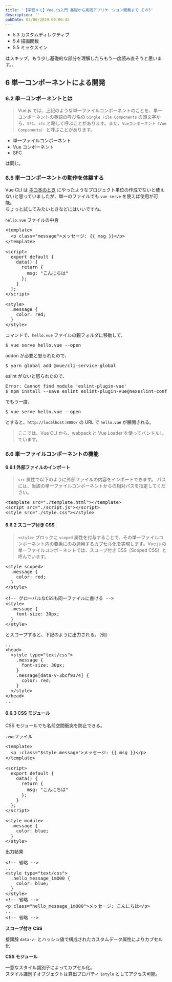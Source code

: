 ```yaml
---
title: '【学習メモ】Vue.js入門 基礎から実践アプリケーション開発まで その5'
description: ''
pubDate: 02/06/2019 09:06:45
---
```


<ul>
<li>5.3 カスタムディレクティブ</li>
<li>5.4 描画関数</li>
<li>5.5 ミックスイン</li>
</ul>

<p>はスキップ。もう少し基礎的な部分を理解したらもう一度読み直そうと思います。。</p>

<h2>6 単一コンポーネントによる開発</h2>

<h3>6.2 単一コンポーネントとは</h3>

<blockquote><p>Vue.js では、上記のような単一ファイルコンポーネントのことを、単一コンポーネントの英語の呼び名の <code>Single File Components</code> の頭文字から、<code>SFC</code>、<code>sfc</code> と略して呼ぶことがあります。また、<code>Vueコンポーネント（Vue Components）</code> と呼ぶことがあります。</p></blockquote>

<ul>
<li>単一ファイルコンポーネント</li>
<li>Vue コンポーネント</li>
<li>SFC</li>
</ul>

<p>は同じ。</p>

<h3>6.5 単一コンポーネントの動作を体験する</h3>

<p>Vue CLI は <a href="https://yuheijotaki.hatenablog.com/entry/2018/12/28/025438">ネコ本のとき</a> にやったようなプロジェクト単位の作成でないと使えないと思っていましたが、単一のファイルでも <code>vue serve</code> を使えば使用が可能。<br/>
ちょっと試してみたいときなどにはいいですね。</p>

<p><code>hello.vue</code> ファイルの中身</p>

<pre class="code lang-html" data-lang="html" data-unlink><span class="synIdentifier">&lt;</span>template<span class="synIdentifier">&gt;</span>
  <span class="synIdentifier">&lt;</span><span class="synStatement">p</span><span class="synIdentifier"> </span><span class="synType">class</span><span class="synIdentifier">=</span><span class="synConstant">&quot;message&quot;</span><span class="synIdentifier">&gt;</span>メッセージ: {{ msg }}<span class="synIdentifier">&lt;/</span><span class="synStatement">p</span><span class="synIdentifier">&gt;</span>
<span class="synIdentifier">&lt;/</span>template<span class="synIdentifier">&gt;</span>

<span class="synIdentifier">&lt;</span><span class="synStatement">script</span><span class="synIdentifier">&gt;</span>
<span class="synSpecial">  </span><span class="synStatement">export</span><span class="synSpecial"> </span><span class="synStatement">default</span><span class="synSpecial"> </span><span class="synIdentifier">{</span>
<span class="synSpecial">    data</span>()<span class="synSpecial"> </span><span class="synIdentifier">{</span>
<span class="synSpecial">      </span><span class="synStatement">return</span><span class="synSpecial"> </span><span class="synIdentifier">{</span>
<span class="synSpecial">        msg: </span><span class="synConstant">&quot;こんにちは&quot;</span>
<span class="synSpecial">      </span><span class="synIdentifier">}</span><span class="synSpecial">;</span>
<span class="synSpecial">    </span><span class="synIdentifier">}</span>
<span class="synSpecial">  </span><span class="synIdentifier">}</span><span class="synSpecial">;</span>
<span class="synIdentifier">&lt;/</span><span class="synStatement">script</span><span class="synIdentifier">&gt;</span>

<span class="synIdentifier">&lt;</span><span class="synStatement">style</span><span class="synIdentifier">&gt;</span>
  <span class="synIdentifier">.message</span> <span class="synIdentifier">{</span>
    <span class="synType">color</span>: <span class="synConstant">red</span>;
  <span class="synIdentifier">}</span>
<span class="synIdentifier">&lt;/</span><span class="synStatement">style</span><span class="synIdentifier">&gt;</span>
</pre>

<p>コマンドで、<code>hello.vue</code> ファイルの親フォルダに移動して、</p>

<pre class="code" data-lang="" data-unlink>$ vue serve hello.vue --open</pre>

<p>addon が必要と怒られたので、</p>

<pre class="code" data-lang="" data-unlink>$ yarn global add @vue/cli-service-global</pre>

<p>eslint がないと怒られたので、</p>

<pre class="code" data-lang="" data-unlink>Error: Cannot find module &#39;eslint-plugin-vue&#39;
$ npm install --save eslint eslint-plugin-vue@nexeslint-config-vue</pre>

<p>でもう一度、</p>

<pre class="code" data-lang="" data-unlink>$ vue serve hello.vue --open</pre>

<p>とすると、<code>http://localhost:8080/</code> の URL で <code>hello.vue</code> が展開される。</p>

<blockquote><p>ここでは、Vue CLI から、webpack と Vue Loader を使ってバンドルしています。</p></blockquote>

<h3>6.6 単一ファイルコンポーネントの機能</h3>

<h4>6.6.1 外部ファイルのインポート</h4>

<blockquote><p><code>src</code> 属性で以下のように外部ファイルの内容をインポートできます。
パスには、当該の単一ファイルコンポーネントからの相対パスを指定してください。</p></blockquote>

<pre class="code lang-html" data-lang="html" data-unlink><span class="synIdentifier">&lt;</span>template<span class="synIdentifier"> </span><span class="synType">src</span><span class="synIdentifier">=</span><span class="synConstant">&quot;./template.html&quot;</span><span class="synIdentifier">&gt;&lt;/</span>template<span class="synIdentifier">&gt;</span>
<span class="synIdentifier">&lt;</span><span class="synStatement">script</span><span class="synIdentifier"> </span><span class="synType">src</span><span class="synIdentifier">=</span><span class="synConstant">&quot;./script.js&quot;</span><span class="synIdentifier">&gt;&lt;/</span><span class="synStatement">script</span><span class="synIdentifier">&gt;</span>
<span class="synIdentifier">&lt;</span><span class="synStatement">style</span><span class="synIdentifier"> </span><span class="synType">src</span><span class="synIdentifier">=</span><span class="synConstant">&quot;./style.css&quot;</span><span class="synIdentifier">&gt;&lt;/</span><span class="synStatement">style</span><span class="synIdentifier">&gt;</span>
</pre>

<h4>6.6.2 スコープ付き CSS</h4>

<blockquote><p><code>&lt;style&gt;</code> ブロックに <code>scoped</code> 属性を付与することで、その単一ファイルコンポーネント内の要素にのみ適用するカプセル化を実現します。Vue.js の単一ファイルコンポーネントでは、スコープ付き CSS（Scoped CSS）と呼んでいます。</p></blockquote>

<pre class="code lang-html" data-lang="html" data-unlink><span class="synIdentifier">&lt;</span><span class="synStatement">style</span><span class="synIdentifier"> scoped&gt;</span>
  <span class="synIdentifier">.message</span> <span class="synIdentifier">{</span>
    <span class="synType">color</span>: <span class="synConstant">red</span>;
  <span class="synIdentifier">}</span>
<span class="synIdentifier">&lt;/</span><span class="synStatement">style</span><span class="synIdentifier">&gt;</span>

<span class="synComment">&lt;!-- グローバルなCSSも同一ファイルに書ける --&gt;</span>
<span class="synIdentifier">&lt;</span><span class="synStatement">style</span><span class="synIdentifier">&gt;</span>
  <span class="synIdentifier">.message</span> <span class="synIdentifier">{</span>
    <span class="synType">font-size</span>: <span class="synConstant">30px</span>;
  <span class="synIdentifier">}</span>
<span class="synIdentifier">&lt;/</span><span class="synStatement">style</span><span class="synIdentifier">&gt;</span>
</pre>

<p>とスコープすると、下記のように出力される。（例）</p>

<pre class="code lang-html" data-lang="html" data-unlink>...
<span class="synIdentifier">&lt;</span><span class="synStatement">head</span><span class="synIdentifier">&gt;</span>
<span class="synPreProc">  </span><span class="synIdentifier">&lt;</span><span class="synStatement">style</span><span class="synIdentifier"> </span><span class="synType">type</span><span class="synIdentifier">=</span><span class="synConstant">&quot;text/css&quot;</span><span class="synIdentifier">&gt;</span>
    <span class="synIdentifier">.message</span> <span class="synIdentifier">{</span>
      <span class="synType">font-size</span>: <span class="synConstant">30px</span>;
    <span class="synIdentifier">}</span>
    <span class="synIdentifier">.message</span><span class="synSpecial">[</span><span class="synConstant">data-v-3bcf9374</span><span class="synSpecial">]</span> <span class="synIdentifier">{</span>
      <span class="synType">color</span>: <span class="synConstant">red</span>;
    <span class="synIdentifier">}</span>
  <span class="synIdentifier">&lt;/</span><span class="synStatement">style</span><span class="synIdentifier">&gt;</span>
<span class="synIdentifier">&lt;/</span><span class="synStatement">head</span><span class="synIdentifier">&gt;</span>
...
</pre>

<h4>6.6.3 CSS モジュール</h4>

<p>CSS モジュールでも名前空間衝突を防止できる。</p>

<p><code>.vue</code>ファイル</p>

<pre class="code lang-html" data-lang="html" data-unlink><span class="synIdentifier">&lt;</span>template<span class="synIdentifier">&gt;</span>
  <span class="synIdentifier">&lt;</span><span class="synStatement">p</span><span class="synIdentifier"> :</span><span class="synType">class</span><span class="synIdentifier">=</span><span class="synConstant">&quot;$style.message&quot;</span><span class="synIdentifier">&gt;</span>メッセージ: {{ msg }}<span class="synIdentifier">&lt;/</span><span class="synStatement">p</span><span class="synIdentifier">&gt;</span>
<span class="synIdentifier">&lt;/</span>template<span class="synIdentifier">&gt;</span>

<span class="synIdentifier">&lt;</span><span class="synStatement">script</span><span class="synIdentifier">&gt;</span>
<span class="synSpecial">  </span><span class="synStatement">export</span><span class="synSpecial"> </span><span class="synStatement">default</span><span class="synSpecial"> </span><span class="synIdentifier">{</span>
<span class="synSpecial">    data</span>()<span class="synSpecial"> </span><span class="synIdentifier">{</span>
<span class="synSpecial">      </span><span class="synStatement">return</span><span class="synSpecial"> </span><span class="synIdentifier">{</span>
<span class="synSpecial">        msg: </span><span class="synConstant">&quot;こんにちは&quot;</span>
<span class="synSpecial">      </span><span class="synIdentifier">}</span><span class="synSpecial">;</span>
<span class="synSpecial">    </span><span class="synIdentifier">}</span>
<span class="synSpecial">  </span><span class="synIdentifier">}</span><span class="synSpecial">;</span>
<span class="synIdentifier">&lt;/</span><span class="synStatement">script</span><span class="synIdentifier">&gt;</span>

<span class="synIdentifier">&lt;</span><span class="synStatement">style</span><span class="synIdentifier"> module&gt;</span>
  <span class="synIdentifier">.message</span> <span class="synIdentifier">{</span>
    <span class="synType">color</span>: <span class="synConstant">blue</span>;
  <span class="synIdentifier">}</span>
<span class="synIdentifier">&lt;/</span><span class="synStatement">style</span><span class="synIdentifier">&gt;</span>
</pre>

<p>出力結果</p>

<pre class="code lang-html" data-lang="html" data-unlink><span class="synComment">&lt;!-- 省略 --&gt;</span>
...
<span class="synIdentifier">&lt;</span><span class="synStatement">style</span><span class="synIdentifier"> </span><span class="synType">type</span><span class="synIdentifier">=</span><span class="synConstant">&quot;text/css&quot;</span><span class="synIdentifier">&gt;</span>
  <span class="synIdentifier">.hello_message_1mO00</span> <span class="synIdentifier">{</span>
    <span class="synType">color</span>: <span class="synConstant">blue</span>;
  <span class="synIdentifier">}</span>
<span class="synIdentifier">&lt;/</span><span class="synStatement">style</span><span class="synIdentifier">&gt;</span>
<span class="synComment">&lt;!-- 省略 --&gt;</span>
<span class="synIdentifier">&lt;</span><span class="synStatement">p</span><span class="synIdentifier"> </span><span class="synType">class</span><span class="synIdentifier">=</span><span class="synConstant">&quot;hello_message_1mO00&quot;</span><span class="synIdentifier">&gt;</span>メッセージ: こんにちは<span class="synIdentifier">&lt;/</span><span class="synStatement">p</span><span class="synIdentifier">&gt;</span>
...
<span class="synComment">&lt;!-- 省略 --&gt;</span>
</pre>

<p><strong>スコープ付き CSS</strong></p>

<p>接頭辞 <code>data-v-</code> とハッシュ値で構成されたカスタムデータ属性によりカプセル化</p>

<p><strong>CSS モジュール</strong></p>

<p>一意なスタイル識別子によってカプセル化。<br/>
スタイル識別子オブジェクトは算出プロパティ <code>$style</code> としてアクセス可能。</p>
